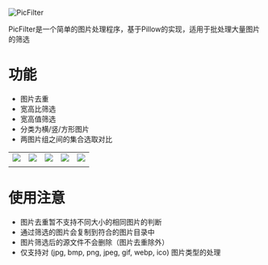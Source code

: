 ![PicFilter](https://socialify.git.ci/Exisi/PicFilter/image?description=1&forks=1&issues=1&language=1&name=1&owner=1&pattern=Plus&stargazers=1&theme=Light)

PicFilter是一个简单的图片处理程序，基于Pillow的实现，适用于批处理大量图片的筛选

# 功能
* 图片去重
* 宽高比筛选
* 宽高值筛选
* 分类为横/竖/方形图片
* 两图片组之间的集合选取对比

||||||
|-|-|-|-|-|
|![](https://raw.githubusercontent.com/Exisi/PicFilter/main/img/show/1.jpg)|![](https://raw.githubusercontent.com/Exisi/PicFilter/main/img/show/2.jpg)|![](https://raw.githubusercontent.com/Exisi/PicFilter/main/img/show/3.jpg)|![](https://raw.githubusercontent.com/Exisi/PicFilter/main/img/show/4.jpg)|![](https://raw.githubusercontent.com/Exisi/PicFilter/main/img/show/5.jpg)|
||||||

# 使用注意
* 图片去重暂不支持不同大小的相同图片的判断
* 通过筛选的图片会复制到符合的图片目录中
* 图片筛选后的源文件不会删除（图片去重除外）
* 仅支持对 (jpg, bmp, png, jpeg, gif, webp, ico) 图片类型的处理
